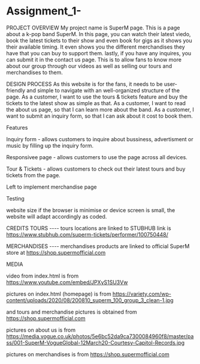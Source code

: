 # Assignment_1-

PROJECT OVERVIEW
My project name is SuperM page. 
This is a page about a k-pop band SuperM. In this page, you can watch their latest viedo, book the latest tickets to their show and even book for gigs as it shows you their available timing. It even shows you the different merchandises they have that you can buy to support them. lastly, if you have any inquires, you can submit it in the contact us page. 
This is to allow fans to know more about our group through our videos as well as selling our tours and merchandises to them.

DESIGN PROCESS
As this website is for the fans, it needs to be user-friendly and simple to navigate with an well-organized structure of the page. 
As a customer, I want to use the tours & tickets feature and buy the tickets to the latest show as simple as that. 
As a customer, I want to read the about us page, so that I can learn more about the band.
As a customer, I want to submit an inquiry form, so that I can ask about it cost to book them.

Features 

Inquiry form - allows customers to inquire about bussiness, advertisment or music by filling up the inquiry form.


Responsivee page - allows customers to use the page across all devices.

Tour & Tickets - allows customers to check out their latest tours and buy tickets from the page.

Left to implement
merchandise page

Testing

website size
if the browser is minimise or device screen is small, the website will adapt accordingly as coded.

CREDITS
TOURS ---- tours locations are linked to STUBHUB link is https://www.stubhub.com/superm-tickets/performer/100750448/

MERCHANDISES ---- merchandises products are linked to official SuperM store at https://shop.supermofficial.com


MEDIA 

video from index.html is from https://www.youtube.com/embed/JPXyS1SU3Vw

pictures on index.html (homepage) is from https://variety.com/wp-content/uploads/2020/08/200810_superm_100_group_3_clean-1.jpg

and tours and merchandise pictures is obtained from https://shop.supermofficial.com

pictures on about us is from https://media.vogue.co.uk/photos/5e6bc52da9ca7300084960f8/master/pass/001-SuperM-VogueGlobal-12March20-Courtesy-Capitol-Records.jpg

pictures on merchandises is from https://shop.supermofficial.com